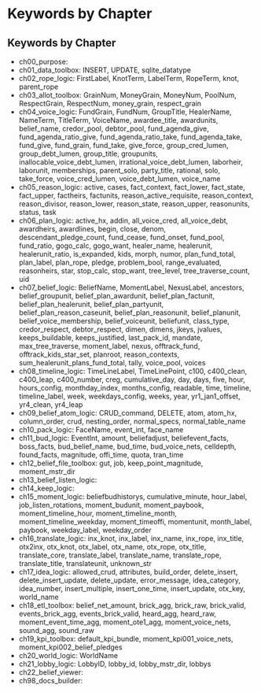 # Keywords by Chapter

## Keywords by Chapter
- ch00_purpose: 
- ch01_data_toolbox: INSERT, UPDATE, sqlite_datatype
- ch02_rope_logic: FirstLabel, KnotTerm, LabelTerm, RopeTerm, knot, parent_rope
- ch03_allot_toolbox: GrainNum, MoneyGrain, MoneyNum, PoolNum, RespectGrain, RespectNum, money_grain, respect_grain
- ch04_voice_logic: FundGrain, FundNum, GroupTitle, HealerName, NameTerm, TitleTerm, VoiceName, awardee_title, awardunits, belief_name, credor_pool, debtor_pool, fund_agenda_give, fund_agenda_ratio_give, fund_agenda_ratio_take, fund_agenda_take, fund_give, fund_grain, fund_take, give_force, group_cred_lumen, group_debt_lumen, group_title, groupunits, inallocable_voice_debt_lumen, irrational_voice_debt_lumen, laborheir, laborunit, memberships, parent_solo, party_title, rational, solo, take_force, voice_cred_lumen, voice_debt_lumen, voice_name
- ch05_reason_logic: active, cases, fact_context, fact_lower, fact_state, fact_upper, factheirs, factunits, reason_active_requisite, reason_context, reason_divisor, reason_lower, reason_state, reason_upper, reasonunits, status, task
- ch06_plan_logic: active_hx, addin, all_voice_cred, all_voice_debt, awardheirs, awardlines, begin, close, denom, descendant_pledge_count, fund_cease, fund_onset, fund_pool, fund_ratio, gogo_calc, gogo_want, healer_name, healerunit, healerunit_ratio, is_expanded, kids, morph, numor, plan_fund_total, plan_label, plan_rope, pledge, problem_bool, range_evaluated, reasonheirs, star, stop_calc, stop_want, tree_level, tree_traverse_count, uid
- ch07_belief_logic: BeliefName, MomentLabel, NexusLabel, ancestors, belief_groupunit, belief_plan_awardunit, belief_plan_factunit, belief_plan_healerunit, belief_plan_partyunit, belief_plan_reason_caseunit, belief_plan_reasonunit, belief_planunit, belief_voice_membership, belief_voiceunit, beliefunit, class_type, credor_respect, debtor_respect, dimen, dimens, jkeys, jvalues, keeps_buildable, keeps_justified, last_pack_id, mandate, max_tree_traverse, moment_label, nexus, offtrack_fund, offtrack_kids_star_set, planroot, reason_contexts, sum_healerunit_plans_fund_total, tally, voice_pool, voices
- ch08_timeline_logic: TimeLineLabel, TimeLinePoint, c100, c400_clean, c400_leap, c400_number, creg, cumulative_day, day, days, five, hour, hours_config, monthday_index, months_config, readable, time, timeline, timeline_label, week, weekdays_config, weeks, year, yr1_jan1_offset, yr4_clean, yr4_leap
- ch09_belief_atom_logic: CRUD_command, DELETE, atom, atom_hx, column_order, crud, nesting_order, normal_specs, normal_table_name
- ch10_pack_logic: FaceName, event_int, face_name
- ch11_bud_logic: EventInt, amount, beliefadjust, beliefevent_facts, boss_facts, bud_belief_name, bud_time, bud_voice_nets, celldepth, found_facts, magnitude, offi_time, quota, tran_time
- ch12_belief_file_toolbox: gut, job, keep_point_magnitude, moment_mstr_dir
- ch13_belief_listen_logic: 
- ch14_keep_logic: 
- ch15_moment_logic: beliefbudhistorys, cumulative_minute, hour_label, job_listen_rotations, moment_budunit, moment_paybook, moment_timeline_hour, moment_timeline_month, moment_timeline_weekday, moment_timeoffi, momentunit, month_label, paybook, weekday_label, weekday_order
- ch16_translate_logic: inx_knot, inx_label, inx_name, inx_rope, inx_title, otx2inx, otx_knot, otx_label, otx_name, otx_rope, otx_title, translate_core, translate_label, translate_name, translate_rope, translate_title, translateunit, unknown_str
- ch17_idea_logic: allowed_crud, attributes, build_order, delete_insert, delete_insert_update, delete_update, error_message, idea_category, idea_number, insert_multiple, insert_one_time, insert_update, otx_key, world_name
- ch18_etl_toolbox: belief_net_amount, brick_agg, brick_raw, brick_valid, events_brick_agg, events_brick_valid, heard_agg, heard_raw, moment_event_time_agg, moment_ote1_agg, moment_voice_nets, sound_agg, sound_raw
- ch19_kpi_toolbox: default_kpi_bundle, moment_kpi001_voice_nets, moment_kpi002_belief_pledges
- ch20_world_logic: WorldName
- ch21_lobby_logic: LobbyID, lobby_id, lobby_mstr_dir, lobbys
- ch22_belief_viewer: 
- ch98_docs_builder: 